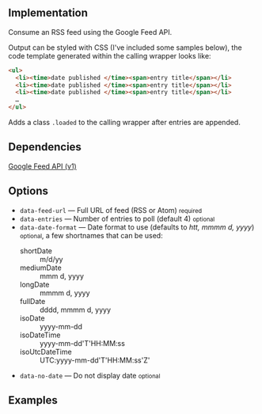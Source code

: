<script src="https://www.google.com/jsapi"></script>

## Implementation
Consume an RSS feed using the Google Feed API.

Output can be styled with CSS (I've included some samples below), the code template generated within the calling wrapper looks like:

```html
<ul>
  <li><time>date published </time><span>entry title</span></li>
  <li><time>date published </time><span>entry title</span></li>
  <li><time>date published </time><span>entry title</span></li>
  …
</ul>
```

Adds a class `.loaded` to the calling wrapper after entries are appended.

## Dependencies

[Google Feed API (v1)](https://developers.google.com/feed/v1/)

## Options

<ul class="nobullet">
  <li><code>data-feed-url</code> &mdash; Full URL of feed (RSS or Atom) <small>required</small></li>
  <li><code>data-entries</code> &mdash; Number of entries to poll (default 4) <small class="opt">optional</small></li>
  <li><code>data-date-format</code> &mdash; Date format to use (defaults to <em>htt, mmmm d, yyyy</em>) <small class="opt">optional</small>, a few shortnames that can be used:
    <dl>
      <dt>shortDate</dt><dd>m/d/yy</dd>
      <dt>mediumDate</dt><dd>mmm d, yyyy</dd>
      <dt>longDate</dt><dd>mmmm d, yyyy</dd>
      <dt>fullDate</dt><dd>dddd, mmmm d, yyyy</dd>
      <dt>isoDate</dt><dd>yyyy-mm-dd</dd>
      <dt>isoDateTime</dt><dd>yyyy-mm-dd'T'HH:MM:ss</dd>
      <dt>isoUtcDateTime</dt><dd>UTC:yyyy-mm-dd'T'HH:MM:ss'Z'</dd>
    </dl>
  </li>
  <li><code>data-no-date</code> &mdash; Do not display date <small class="opt">optional</small></li>
</ul>

## Examples
